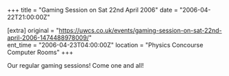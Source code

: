 +++
title = "Gaming Session on Sat 22nd April 2006"
date = "2006-04-22T21:00:00Z"

[extra]
original = "https://uwcs.co.uk/events/gaming-session-on-sat-22nd-april-2006-1474488978009/"    
ent_time = "2006-04-23T04:00:00Z"
location = "Physics Concourse Computer Rooms"
+++

Our regular gaming sessions\! Come one and all\!

